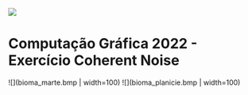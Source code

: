 ![](https://upload.wikimedia.org/wikipedia/pt/9/91/Lp_logo_unisinos.png)
# Computação Gráfica 2022 - Exercício Coherent Noise


![](bioma_marte.bmp | width=100)
![](bioma_planicie.bmp | width=100)
